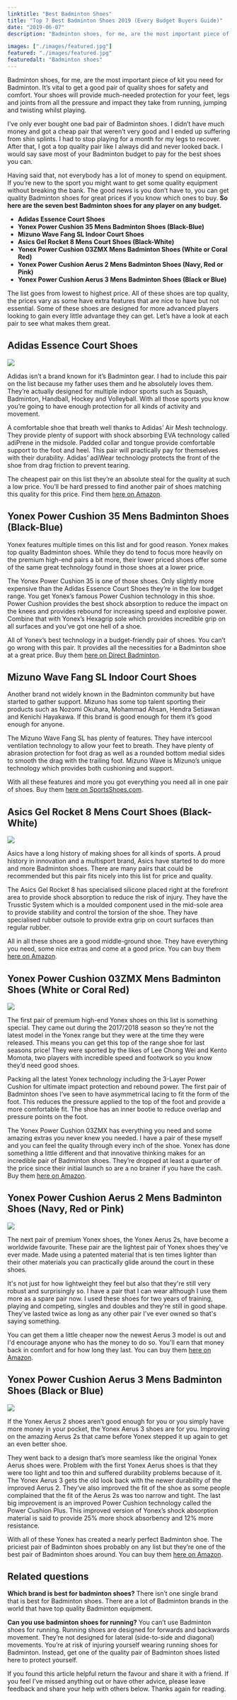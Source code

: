 ```yaml
---
linktitle: "Best Badminton Shoes"
title: "Top 7 Best Badminton Shoes 2019 (Every Budget Buyers Guide)"
date: "2019-06-07"
description: "Badminton shoes, for me, are the most important piece of kit you need for Badminton. It’s vital to get a good pair of quality shoes for safety and comfort. Your shoes will provide much-needed protection for your feet, legs and joints from all the pressure and impact they take from running, jumping and twisting whilst playing. So here are the seven best Badminton shoes for any player on any budget."

images: ["./images/featured.jpg"]
featured: "./images/featured.jpg"
featuredalt: "Badminton shoes"
---
```


Badminton shoes, for me, are the most important piece of kit you need for Badminton. It’s vital to get a good pair of quality shoes for safety and comfort. Your shoes will provide much-needed protection for your feet, legs and joints from all the pressure and impact they take from running, jumping and twisting whilst playing.

I’ve only ever bought one bad pair of Badminton shoes. I didn’t have much money and got a cheap pair that weren’t very good and I ended up suffering from shin splints. I had to stop playing for a month for my legs to recover. After that, I got a top quality pair like I always did and never looked back. I would say save most of your Badminton budget to pay for the best shoes you can.

Having said that, not everybody has a lot of money to spend on equipment. If you’re new to the sport you might want to get some quality equipment without breaking the bank. The good news is you don’t have to, you can get quality Badminton shoes for great prices if you know which ones to buy. **So here are the seven best Badminton shoes for any player on any budget.**

- **Adidas Essence Court Shoes**
- **Yonex Power Cushion 35 Mens Badminton Shoes (Black-Blue)**
- **Mizuno Wave Fang SL Indoor Court Shoes**
- **Asics Gel Rocket 8 Mens Court Shoes (Black-White)**
- **Yonex Power Cushion 03ZMX Mens Badminton Shoes (White or Coral Red)**
- **Yonex Power Cushion Aerus 2 Mens Badminton Shoes (Navy, Red or Pink)**
- **Yonex Power Cushion Aerus 3 Mens Badminton Shoes (Black or Blue)**

The list goes from lowest to highest price. All of these shoes are top quality, the prices vary as some have extra features that are nice to have but not essential. Some of these shoes are designed for more advanced players looking to gain every little advantage they can get. Let’s have a look at each pair to see what makes them great.

## Adidas Essence Court Shoes

<a href="https://www.amazon.com/adidas-Essence-Indoor-Court-Shoes/dp/B07QHP7QQZ/ref=as_li_ss_il?dchild=1&keywords=Adidas+Essence+Court+Shoes&qid=1585426489&sr=8-2&th=1&linkCode=li3&tag=badmintonsbes-20&linkId=c6682745a56523dd6fed71fced4275f5&language=en_US" target="_blank"><img border="0" src="//ws-na.amazon-adsystem.com/widgets/q?_encoding=UTF8&ASIN=B07QHP7QQZ&Format=_SL250_&ID=AsinImage&MarketPlace=US&ServiceVersion=20070822&WS=1&tag=badmintonsbes-20&language=en_US" /></a><img src="https://ir-na.amazon-adsystem.com/e/ir?t=badmintonsbes-20&language=en_US&l=li3&o=1&a=B07QHP7QQZ" width="1" height="1" border="0" alt="" style="border:none !important; margin:0px !important;" />

Adidas isn’t a brand known for it’s Badminton gear. I had to include this pair on the list because my father uses them and he absolutely loves them. They’re actually designed for multiple indoor sports such as Squash, Badminton, Handball, Hockey and Volleyball. With all those sports you know you’re going to have enough protection for all kinds of activity and movement.

A comfortable shoe that breath well thanks to Adidas’ Air Mesh technology. They provide plenty of support with shock absorbing EVA technology called adiPrene in the midsole. Padded collar and tongue provide comfortable support to the foot and heel. This pair will practically pay for themselves with their durability. Adidas’ adiWear technology protects the front of the shoe from drag friction to prevent tearing.

The cheapest pair on this list they’re an absolute steal for the quality at such a low price. You’ll be hard pressed to find another pair of shoes matching this quality for this price. Find them <a href="https://www.amazon.com/adidas-Essence-Indoor-Court-Shoes/dp/B07QHP7QQZ/ref=as_li_ss_tl?dchild=1&keywords=Adidas+Essence+Court+Shoes&qid=1585426489&sr=8-2&th=1&linkCode=ll1&tag=badmintonsbes-20&linkId=889e44b3fe18fdeca7cff057311be28a&language=en_US" rel="nofollow">here on Amazon</a>.

## Yonex Power Cushion 35 Mens Badminton Shoes (Black-Blue)

Yonex features multiple times on this list and for good reason. Yonex makes top quality Badminton shoes. While they do tend to focus more heavily on the premium high-end pairs a bit more, their lower priced shoes offer some of the same great technology found in those shoes at a lower price.

The Yonex Power Cushion 35 is one of those shoes. Only slightly more expensive than the Adidas Essence Court Shoes they’re in the low budget range. You get Yonex’s famous Power Cushion technology in this shoe. Power Cushion provides the best shock absorption to reduce the impact on the knees and provides rebound for increasing speed and explosive power. Combine that with Yonex’s Hexagrip sole which provides incredible grip on all surfaces and you’ve got one hell of a shoe.

All of Yonex’s best technology in a budget-friendly pair of shoes. You can’t go wrong with this pair. It provides all the necessities for a Badminton shoe at a great price. Buy them <a href="https://www.directbadminton.co.uk/deptproduct/badminton/mens-badminton-squash-shoes/yonex-power-cushion-35-mens-badminton-shoes-(black-blue)?ProductID=28330" rel="nofollow">here on Direct Badminton</a>.

## Mizuno Wave Fang SL Indoor Court Shoes

Another brand not widely known in the Badminton community but have started to gather support. Mizuno has some top talent sporting their products such as Nozomi Okuhara, Mohammad Ahsan, Hendra Setiawan and Kenichi Hayakawa. If this brand is good enough for them it’s good enough for anyone.

The Mizuno Wave Fang SL has plenty of features. They have intercool ventilation technology to allow your feet to breath. They have plenty of abrasion protection for foot drag as well as a rounded bottom medial sides to smooth the drag with the trailing foot. Mizuno Wave is Mizuno’s unique technology which provides both cushioning and support.

With all these features and more you got everything you need all in one pair of shoes. Buy them <a href="https://www.sportsshoes.com/product/miz3167/mizuno-wave-fang-sl-indoor-court-shoes/?gclid=CNuD9fPd1eICFYIa0wod8iQLdw&gclsrc=aw.ds" rel="nofollow">here on SportsShoes.com</a>.

## Asics Gel Rocket 8 Mens Court Shoes (Black-White)

<a href="https://www.amazon.com/ASICS-Gel-Rocket-White-Black-Silver/dp/B07232JHWK/ref=as_li_ss_il?dchild=1&keywords=Asics+Gel+Rocket+8+Mens+Court+Shoes&qid=1585426726&sr=8-2&linkCode=li3&tag=badmintonsbes-20&linkId=2ba2a2d8a5e18e8ebc381ddb979972bb&language=en_US" target="_blank"><img border="0" src="//ws-na.amazon-adsystem.com/widgets/q?_encoding=UTF8&ASIN=B07232JHWK&Format=_SL250_&ID=AsinImage&MarketPlace=US&ServiceVersion=20070822&WS=1&tag=badmintonsbes-20&language=en_US" /></a><img src="https://ir-na.amazon-adsystem.com/e/ir?t=badmintonsbes-20&language=en_US&l=li3&o=1&a=B07232JHWK" width="1" height="1" border="0" alt="" style="border:none !important; margin:0px !important;" />

Asics have a long history of making shoes for all kinds of sports. A proud history in innovation and a multisport brand, Asics have started to do more and more Badminton shoes. There are many pairs that could be recommended but this pair fits nicely into this list for price and quality.

The Asics Gel Rocket 8 has specialised silicone placed right at the forefront area to provide shock absorption to reduce the risk of injury. They have the Trusstic System which is a moulded component used in the mid-sole area to provide stability and control the torsion of the shoe. They have specialised rubber outsole to provide extra grip on court surfaces than regular rubber.

All in all these shoes are a good middle-ground shoe. They have everything you need, some nice extras and come at a good price. You can buy them <a href="https://www.amazon.com/ASICS-Gel-Rocket-White-Black-Silver/dp/B07232JHWK/ref=as_li_ss_tl?dchild=1&keywords=Asics+Gel+Rocket+8+Mens+Court+Shoes&qid=1585426726&sr=8-2&linkCode=ll1&tag=badmintonsbes-20&linkId=8927295cdd5d9a34a31ad7f32fc304d1&language=en_US" rel="nofollow">here on Amazon</a>.

## Yonex Power Cushion 03ZMX Mens Badminton Shoes (White or Coral Red)

<a href="https://www.amazon.com/Yonex-SHB-03ZMX-Size-8/dp/B06XDWZ5CG/ref=as_li_ss_il?dchild=1&keywords=Yonex+Power+Cushion+03ZMX+Mens+Badminton+Shoes&qid=1585426791&sr=8-1&linkCode=li3&tag=badmintonsbes-20&linkId=9748a5c86b044c95d31356b78aa216de&language=en_US" target="_blank"><img border="0" src="//ws-na.amazon-adsystem.com/widgets/q?_encoding=UTF8&ASIN=B06XDWZ5CG&Format=_SL250_&ID=AsinImage&MarketPlace=US&ServiceVersion=20070822&WS=1&tag=badmintonsbes-20&language=en_US" /></a><img src="https://ir-na.amazon-adsystem.com/e/ir?t=badmintonsbes-20&language=en_US&l=li3&o=1&a=B06XDWZ5CG" width="1" height="1" border="0" alt="" style="border:none !important; margin:0px !important;" />

The first pair of premium high-end Yonex shoes on this list is something special. They came out during the 2017/2018 season so they’re not the latest model in the Yonex range but they were at the time they were released. This means you can get this top of the range shoe for last seasons price! They were sported by the likes of Lee Chong Wei and Kento Momota, two players with incredible speed and footwork so you know they’d need good shoes.

Packing all the latest Yonex technology including the 3-Layer Power Cushion for ultimate impact protection and rebound power. The first pair of Badminton shoes I’ve seen to have asymmetrical lacing to fit the form of the foot. This reduces the pressure applied to the top of the foot and provide a more comfortable fit. The shoe has an inner bootie to reduce overlap and pressure points on the foot.

The Yonex Power Cushion 03ZMX has everything you need and some amazing extras you never knew you needed. I have a pair of these myself and you can feel the quality through every inch of the shoe. Yonex has done something a little different and that innovative thinking makes for an incredible pair of Badminton shoes. They’re dropped at least a quarter of the price since their initial launch so are a no brainer if you have the cash. Buy them <a href="https://www.amazon.com/Yonex-SHB-03ZMX-Size-8/dp/B06XDWZ5CG/ref=as_li_ss_tl?dchild=1&keywords=Yonex+Power+Cushion+03ZMX+Mens+Badminton+Shoes&qid=1585426791&sr=8-1&linkCode=ll1&tag=badmintonsbes-20&linkId=c246bb7926840a7b91ebd130242591d0&language=en_US" rel="nofollow">here on Amazon</a>.

## Yonex Power Cushion Aerus 2 Mens Badminton Shoes (Navy, Red or Pink)

<a href="https://www.amazon.com/YONEX-Aerus-Mens-Indoor-Court/dp/B01MXT5CMB/ref=as_li_ss_il?dchild=1&keywords=Yonex+Power+Cushion+Aerus+2&qid=1585426859&sr=8-5&linkCode=li3&tag=badmintonsbes-20&linkId=481651c2e085beba2603456fc6d1ea14&language=en_US" target="_blank"><img border="0" src="//ws-na.amazon-adsystem.com/widgets/q?_encoding=UTF8&ASIN=B01MXT5CMB&Format=_SL250_&ID=AsinImage&MarketPlace=US&ServiceVersion=20070822&WS=1&tag=badmintonsbes-20&language=en_US" /></a><img src="https://ir-na.amazon-adsystem.com/e/ir?t=badmintonsbes-20&language=en_US&l=li3&o=1&a=B01MXT5CMB" width="1" height="1" border="0" alt="" style="border:none !important; margin:0px !important;" />

The next pair of premium Yonex shoes, the Yonex Aerus 2s, have become a worldwide favourite. These pair are the lightest pair of Yonex shoes they've ever made. Made using a patented material that is ten times lighter than their other materials you can practically glide around the court in these shoes.

It's not just for how lightweight they feel but also that they're still very robust and surprisingly so. I have a pair that I can wear although I use them more as a spare pair now. I used these shoes for two years of training, playing and competing, singles and doubles and they're still in good shape. They've lasted twice as long as any other pair I've ever owned so that's saying something.

You can get them a little cheaper now the newest Aerus 3 model is out and I'd encourage anyone who has the money to do so. You'll earn that money back in comfort and for how long they last. You can buy them <a href="https://www.amazon.com/YONEX-Aerus-Mens-Indoor-Court/dp/B01MXT5CMB/ref=as_li_ss_tl?dchild=1&keywords=Yonex+Power+Cushion+Aerus+2&qid=1585426859&sr=8-5&linkCode=ll1&tag=badmintonsbes-20&linkId=d6516146af54542ef3ca53d6c490c712&language=en_US" rel="nofollow">here on Amazon</a>.

## Yonex Power Cushion Aerus 3 Mens Badminton Shoes (Black or Blue)

<a href="https://www.amazon.com/Yonex-Power-Cushion-Aerus-Indoor/dp/B07HHJSNVN/ref=as_li_ss_il?dchild=1&keywords=Yonex+Power+Cushion+Aerus+3&qid=1585426928&sr=8-2&linkCode=li3&tag=badmintonsbes-20&linkId=0829dd263f6ed3844dc41f1e472d2f81&language=en_US" target="_blank"><img border="0" src="//ws-na.amazon-adsystem.com/widgets/q?_encoding=UTF8&ASIN=B07HHJSNVN&Format=_SL250_&ID=AsinImage&MarketPlace=US&ServiceVersion=20070822&WS=1&tag=badmintonsbes-20&language=en_US" /></a><img src="https://ir-na.amazon-adsystem.com/e/ir?t=badmintonsbes-20&language=en_US&l=li3&o=1&a=B07HHJSNVN" width="1" height="1" border="0" alt="" style="border:none !important; margin:0px !important;" />

If the Yonex Aerus 2 shoes aren’t good enough for you or you simply have more money in your pocket, the Yonex Aerus 3 shoes are for you. Improving on the amazing Aerus 2s that came before Yonex stepped it up again to get an even better shoe.

They went back to a design that’s more seamless like the original Yonex Aerus shoes were. Problem with the first Yonex Aerus shoes is that they were too light and too thin and suffered durability problems because of it. The Yonex Aerus 3 gets the old look back with the newer durability of the improved Aerus 2. They’ve also improved the fit of the shoe as some people complained that the fit of the Aerus 2s was too narrow and tight. The last big improvement is an improved Power Cushion technology called the Power Cushion Plus. This improved version of Yonex’s shock absorption material is said to provide 25% more shock absorbency and 12% more resistance.

With all of these Yonex has created a nearly perfect Badminton shoe. The priciest pair of Badminton shoes probably on any list but they’re one of the best pair of Badminton shoes around. You can buy them <a href="https://www.amazon.com/s/ref=as_li_ss_tl?k=Yonex+Power+Cushion+Aerus+3&ref=nb_sb_noss&linkCode=ll2&tag=badmintonsbes-20&linkId=4820f7c96b307542fc7c2ce6777511cc&language=en_US" rel="nofollow">here on Amazon</a>.

## Related questions

**Which brand is best for badminton shoes?** There isn’t one single brand that is best for Badminton shoes. There are a lot of Badminton brands in the world that have top quality Badminton equipment.

**Can you use badminton shoes for running?** You can’t use Badminton shoes for running. Running shoes are designed for forwards and backwards movement. They’re not designed for lateral (side-to-side and diagonal) movements. You’re at risk of injuring yourself wearing running shoes for Badminton. Instead, get one of the quality pair of Badminton shoes listed here to protect yourself.

If you found this article helpful return the favour and share it with a friend. If you feel I’ve missed anything out or have other advice, please leave feedback and share your help with others below. Thanks again for reading.
